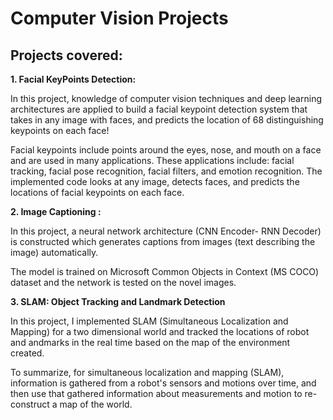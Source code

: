 # Computer Vision Projects

## Projects covered:


<b> 1. Facial KeyPoints Detection:  </b> <p> In this project, knowledge of computer vision techniques and deep learning architectures are applied to build a facial keypoint detection system that takes in any image with faces, and predicts the location of 68 distinguishing keypoints on each face!</p>

<p>Facial keypoints include points around the eyes, nose, and mouth on a face and are used in many applications. These applications include: facial tracking, facial pose recognition, facial filters, and emotion recognition. The implemented code looks at any image, detects faces, and predicts the locations of facial keypoints on each face. </p>

<b> 2. Image Captioning :</b> <p>In this project,  a neural network architecture (CNN Encoder- RNN Decoder) is constructed which generates captions from images (text describing the image) automatically.  </p>
  
The model is trained on Microsoft Common Objects in Context (MS COCO) dataset and the network is tested on the novel images.</p>

<b>3. SLAM: Object Tracking and Landmark Detection </b> <p> In this project, I implemented SLAM (Simultaneous Localization and Mapping) for a two dimensional world and tracked the locations of robot and andmarks in the real time based on the map of the environment created.</p>
<p> To summarize, for simultaneous localization and mapping (SLAM), information is gathered from a robot's sensors and motions over time, and then use that gathered information about measurements and motion to re-construct a map of the world. </p>
